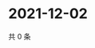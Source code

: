 # 2021-12-02

共 0 条

<!-- BEGIN WEIBO -->
<!-- 最后更新时间 Thu Dec 02 2021 22:11:10 GMT+0800 (China Standard Time) -->

<!-- END WEIBO -->
